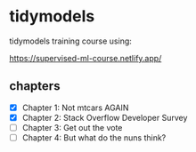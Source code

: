 # tidymodels  

tidymodels training course using:  

https://supervised-ml-course.netlify.app/

## chapters  

- [x] Chapter 1: Not mtcars AGAIN  
- [x] Chapter 2: Stack Overflow Developer Survey  
- [ ] Chapter 3: Get out the vote  
- [ ] Chapter 4: But what do the nuns think?  
